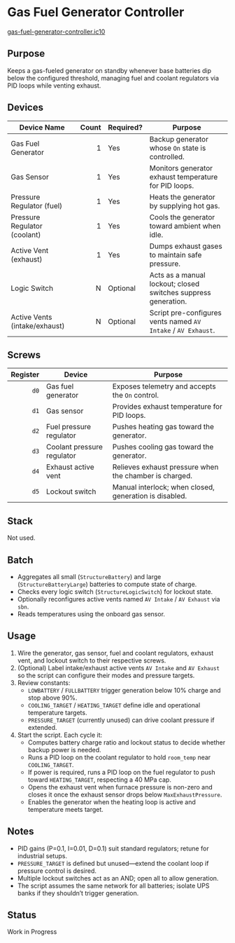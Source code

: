 # Gas Fuel Generator Controller

[gas-fuel-generator-controller.ic10](../../gas-fuel-generator-controller.ic10)

## Purpose
Keeps a gas-fueled generator on standby whenever base batteries dip below the configured threshold, managing fuel and coolant regulators via PID loops while venting exhaust.

## Devices
| Device Name | Count | Required? | Purpose |
|-------------|------:|-----------|---------|
| Gas Fuel Generator | 1 | Yes | Backup generator whose `On` state is controlled. |
| Gas Sensor | 1 | Yes | Monitors generator exhaust temperature for PID loops. |
| Pressure Regulator (fuel) | 1 | Yes | Heats the generator by supplying hot gas. |
| Pressure Regulator (coolant) | 1 | Yes | Cools the generator toward ambient when idle. |
| Active Vent (exhaust) | 1 | Yes | Dumps exhaust gases to maintain safe pressure. |
| Logic Switch | N | Optional | Acts as a manual lockout; closed switches suppress generation. |
| Active Vents (intake/exhaust) | N | Optional | Script pre-configures vents named `AV Intake` / `AV Exhaust`. |

## Screws
| Register | Device | Purpose |
|---------:|--------|---------|
| `d0` | Gas fuel generator | Exposes telemetry and accepts the `On` control. |
| `d1` | Gas sensor | Provides exhaust temperature for PID loops. |
| `d2` | Fuel pressure regulator | Pushes heating gas toward the generator. |
| `d3` | Coolant pressure regulator | Pushes cooling gas toward the generator. |
| `d4` | Exhaust active vent | Relieves exhaust pressure when the chamber is charged. |
| `d5` | Lockout switch | Manual interlock; when closed, generation is disabled. |

## Stack
Not used.

## Batch
- Aggregates all small (`StructureBattery`) and large (`StructureBatteryLarge`) batteries to compute state of charge.
- Checks every logic switch (`StructureLogicSwitch`) for lockout state.
- Optionally reconfigures active vents named `AV Intake` / `AV Exhaust` via `sbn`.
- Reads temperatures using the onboard gas sensor.

## Usage
1. Wire the generator, gas sensor, fuel and coolant regulators, exhaust vent, and lockout switch to their respective screws.
2. (Optional) Label intake/exhaust active vents `AV Intake` and `AV Exhaust` so the script can configure their modes and pressure targets.
3. Review constants:
   - `LOWBATTERY` / `FULLBATTERY` trigger generation below 10% charge and stop above 90%.
   - `COOLING_TARGET` / `HEATING_TARGET` define idle and operational temperature targets.
   - `PRESSURE_TARGET` (currently unused) can drive coolant pressure if extended.
4. Start the script. Each cycle it:
   - Computes battery charge ratio and lockout status to decide whether backup power is needed.
   - Runs a PID loop on the coolant regulator to hold `room_temp` near `COOLING_TARGET`.
   - If power is required, runs a PID loop on the fuel regulator to push toward `HEATING_TARGET`, respecting a 40 MPa cap.
   - Opens the exhaust vent when furnace pressure is non-zero and closes it once the exhaust sensor drops below `MaxExhaustPressure`.
   - Enables the generator when the heating loop is active and temperature meets target.

## Notes
- PID gains (P=0.1, I=0.01, D=0.1) suit standard regulators; retune for industrial setups.
- `PRESSURE_TARGET` is defined but unused—extend the coolant loop if pressure control is desired.
- Multiple lockout switches act as an AND; open all to allow generation.
- The script assumes the same network for all batteries; isolate UPS banks if they shouldn’t trigger generation.

## Status
Work in Progress
